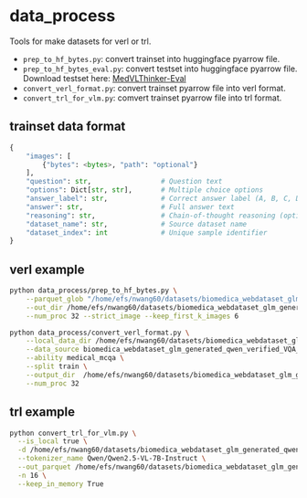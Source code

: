 # data_process

Tools for make datasets for verl or trl.

- `prep_to_hf_bytes.py`: convert trainset into huggingface pyarrow file.
- `prep_to_hf_bytes_eval.py`: convert testset into huggingface pyarrow file. Download testset here: [MedVLThinker-Eval](https://huggingface.co/datasets/UCSC-VLAA/MedVLThinker-Eval)
- `convert_verl_format.py`: convert trainset pyarrow file into verl format.
- `convert_trl_for_vlm.py`: comvert trainset pyarrow file into trl format.

## trainset data format

```py
{
    "images": [                 
        {"bytes": <bytes>, "path": "optional"}
    ],                               
    "question": str,                 # Question text
    "options": Dict[str, str],       # Multiple choice options
    "answer_label": str,             # Correct answer label (A, B, C, D, E)
    "answer": str,                   # Full answer text
    "reasoning": str,                # Chain-of-thought reasoning (optional)
    "dataset_name": str,             # Source dataset name
    "dataset_index": int             # Unique sample identifier
}
```

## verl example

```bash
python data_process/prep_to_hf_bytes.py \
    --parquet_glob "/home/efs/nwang60/datasets/biomedica_webdataset_glm_generated_qwen_verified_VQA_parquet_25k_filtered_13k_subset5k/*.parquet" \
    --out_dir /home/efs/nwang60/datasets/biomedica_webdataset_glm_generated_qwen_verified_VQA_parquet_25k_filtered_13k_subset5k_hf \
    --num_proc 32 --strict_image --keep_first_k_images 6

python data_process/convert_verl_format.py \
    --local_data_dir /home/efs/nwang60/datasets/biomedica_webdataset_glm_generated_qwen_verified_VQA_parquet_25k_filtered_13k_subset5k_hf \
    --data_source biomedica_webdataset_glm_generated_qwen_verified_VQA_parquet_25k_filtered_subset5k_13k \
    --ability medical_mcqa \
    --split train \
    --output_dir  /home/efs/nwang60/datasets/biomedica_webdataset_glm_generated_qwen_verified_VQA_parquet_25k_filtered_13k_subset5k_verl \
    --num_proc 32
```

## trl example

```bash
python convert_trl_for_vlm.py \
  --is_local true \
  -d /home/efs/nwang60/datasets/biomedica_webdataset_glm_generated_qwen_verified_VQA_parquet_25k_filtered_mean9670_13k_rebalanced_subset_cot_rebalanced_7k_subset5k_hf \
  --tokenizer_name Qwen/Qwen2.5-VL-7B-Instruct \
  --out_parquet /home/efs/nwang60/datasets/biomedica_webdataset_glm_generated_qwen_verified_VQA_parquet_25k_filtered_mean9670_13k_rebalanced_subset_cot_rebalanced_7k_subset5k_trl/train.parquet \
  -n 16 \
  --keep_in_memory True
```
